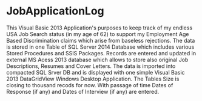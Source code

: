 # JobApplicationLog
This Visual Basic 2013 Application's purposes to keep track of my endless USA Job Search status (in my age of 62)
to support my Employment Age Based Discrimination claims which arise from baseless rejections. 
The data is stored in one Table of SQL Server 2014 Database which includes various Stored Procedures and SSIS Packages. 
Records are entered and updated in external MS Acess 2013 database which allows to store also original Job Descriptions, Resumes and Cover Letters. 
The data is imported into compacted SQL Srver DB and is displayed with one simple Visual Basic 2013 DataGridView
Windows Desktop Application.
The Tables Size is closing to thousand recods for now.
With passage of time Dates of Response (if any) and Dates of Interview (if any) are entered.



